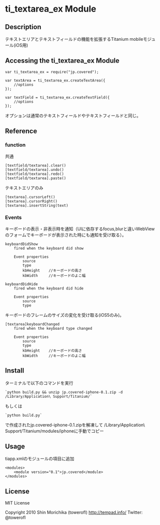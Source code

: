 # ti_textarea_ex Module

## Description

テキストエリアとテキストフィールドの機能を拡張するTitanium mobileモジュール(iOS用)

## Accessing the ti_textarea_ex Module


	var ti_textarea_ex = require("jp.covered");
	
	var textArea = ti_textarea_ex.createTextArea({
		//options
	});
	
	var textField = ti_textarea_ex.createTextField({
		//options	
	});

オプションは通常のテキストフィールドやテキストフィールドと同じ。

## Reference


### function

共通

	[textfield/textarea].clear()
	[textfield/textarea].undo()
	[textfield/textarea].redo()
	[textfield/textarea].paste()

テキストエリアのみ

	[textarea].cursorLeft()
	[textarea].cursorRight()
	[textarea].insertString(text)


### Events

キーボードの表示・非表示時を通知（UIに依存するfocus,blurと違いWebViewのフォームでキーボードが表示された時にも通知を受け取る）。

	keyboardDidShow
		fired when the keyboard did show
		
		Event properties
			source
			type
			kbHeight	//キーボードの高さ
			kbWidth  	//キーボードのよこ幅
			
	keyboardDidHide
		fired when the keyboard did hide
		
		Event properties
			source
			type


キーボードのフレームのサイズの変化を受け取る(iOS5のみ)。

	[textarea]keyboardChanged	
		fired when the keyboard type changed
		
		Event properties
			source
			type
			kbHeight	//キーボードの高さ
			kbWidth  	//キーボードのよこ幅
			
## Install

ターミナルで以下のコマンドを実行

	`python build.py && unzip jp.covered-iphone-0.1.zip -d /Library/Application\ Support/Titanium/`

もしくは

	`python build.py`
	 
で作成されたjp.covered-iphone-0.1.zipを解凍して
/Library/Application\ Support/Titanium/modules/iphoneに手動でコピー

## Usage

tiapp.xmlのモジュールの項目に追加

	<modules>
		<module version="0.1">jp.covered</module>
	</modules>

## License

MIT License

Copyright 2010 Shin Morichika (towerofl) http://tempad.info/ Twitter: @towerofl